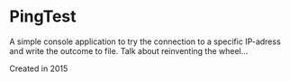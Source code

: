 # PingTest
A simple console application to try the connection to a specific IP-adress and write the outcome to file. Talk about reinventing the wheel... 

Created in 2015
